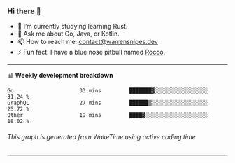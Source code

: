 ### Hi there 👋

- 🌱 I’m currently studying learning Rust.
- 💬 Ask me about Go, Java, or Kotlin.
- 📫 How to reach me: contact@warrensnipes.dev
- ⚡ Fun fact: I have a blue nose pitbull named [Rocco](https://i.imgur.com/iLsSCKu.jpg).

-------

📊 **Weekly development breakdown**
<!--START_SECTION:waka-->

```text
Go                     33 mins         ███████▓░░░░░░░░░░░░░░░░░   31.24 %
GraphQL                27 mins         ██████▒░░░░░░░░░░░░░░░░░░   25.72 %
Other                  19 mins         ████▓░░░░░░░░░░░░░░░░░░░░   18.02 %
```

<!--END_SECTION:waka-->
###### *This graph is generated from WakeTime using active coding time*
-------
